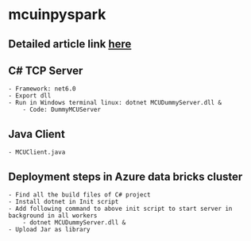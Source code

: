 # mcuinpyspark
## Detailed article link [here](https://medium.com/@anand001.desai/run-c-base-ml-library-in-pyspark-94e93a5aa069)

## C# TCP Server
	- Framework: net6.0
	- Export dll
	- Run in Windows terminal linux: dotnet MCUDummyServer.dll &
		- Code: DummyMCUServer
## Java Client
	- MCUClient.java		
## Deployment steps in Azure data bricks cluster
	- Find all the build files of C# project
	- Install dotnet in Init script
	- Add following command to above init script to start server in background in all workers
		- dotnet MCUDummyServer.dll &
	- Upload Jar as library
